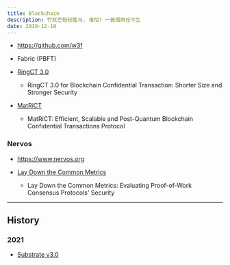 ```yaml
---
title: Blockchain
description: 竹杖芒鞋轻胜马, 谁怕? 一蓑烟雨任平生
date: 2019-12-10
---
```


* https://github.com/w3f

* Fabric (PBFT)

* [RingCT 3.0](https://eprint.iacr.org/2019/508.pdf)
  - RingCT 3.0 for Blockchain Confidential Transaction: Shorter Size and Stronger Security
* [MatRiCT](https://eprint.iacr.org/2019/1287.pdf)
  - MatRiCT: Efficient, Scalable and Post-Quantum Blockchain Confidential Transactions Protocol

### Nervos

* https://www.nervos.org

* [Lay Down the Common Metrics](https://www.esat.kuleuven.be/cosic/publications/article-3005.pdf)
  - Lay Down the Common Metrics: Evaluating Proof-of-Work Consensus Protocols' Security

------------------

## History

### 2021

* [Substrate v3.0](https://github.com/paritytech/substrate/releases/tag/v3.0.0)
